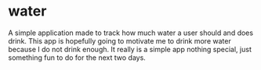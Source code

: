 # water
A simple application made to track how much water a user should and does drink. This app is hopefully going to motivate me to drink 
more water because I do not drink enough. It really is a simple app nothing special, just something fun to do for the next two days.
